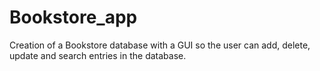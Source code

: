 # Bookstore_app
Creation of a Bookstore database with a GUI so the user can add, delete, update and search entries in the database. 
